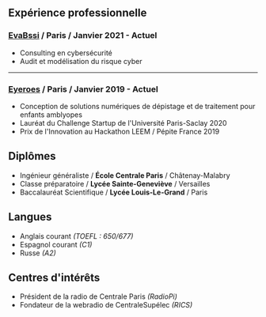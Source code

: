 ## Expérience professionnelle

### [EvaBssi](https://evabssi.com) / Paris / Janvier 2021 - Actuel

- Consulting en cybersécurité 
- Audit et modélisation du risque cyber

---

### [Eyeroes](http://eyeroes.com) / Paris / Janvier 2019 - Actuel

- Conception de solutions numériques de dépistage et de traitement pour enfants amblyopes 
- Lauréat du Challenge Startup de l'Université Paris-Saclay 2020
- Prix de l'Innovation au Hackathon LEEM / Pépite France 2019

## Diplômes

- Ingénieur généraliste / **École Centrale Paris** / Châtenay-Malabry
- Classe préparatoire / **Lycée Sainte-Geneviève** / Versailles 
- Baccalauréat Scientifique / **Lycée Louis-Le-Grand** / Paris

## Langues

- Anglais courant *(TOEFL : 650/677)*
- Espagnol courant *(C1)*
- Russe *(A2)*

## Centres d'intérêts

- Président de la radio de Centrale Paris *(RadioPi)*
- Fondateur de la webradio de CentraleSupélec *(RICS)*
